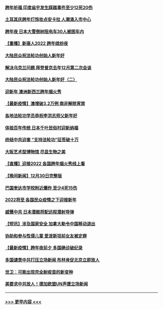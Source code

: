 #### [跨年祈福 印度庙宇发生踩踏事件至少12死20伤](../pages/prog202/a103309146.md?t=01012050) 
#### [土耳其庆跨年灯饰妆点安卡拉 人潮涌入市中心](../pages/prog202/a103309054.md?t=01012050) 
#### [跨年夜 日本大雪倒树阻电车30人被困车内](../pages/prog202/a103309019.md?t=01012050) 
#### [【重播】新唐人2022 跨年缤纷夜](../pages/prog202/a103303736.md?t=01012050) 
#### [大陆民众祝法轮功创始人新年好](../pages/prog202/a103308650.md?t=01012050) 
#### [解决乌克兰问题 拜登普京去年12月第二次会谈](../pages/prog202/a103308858.md?t=01012050) 
#### [大陆民众祝法轮功创始人新年好（二）](../pages/prog202/a103308646.md?t=01012050) 
#### [迎新年 澳洲新西兰跨年烟火秀](../pages/prog202/a103308706.md?t=01012050) 
#### [【最新疫情】澳增破3.2万例 南非解除宵禁](../pages/prog202/a103308683.md?t=01012050) 
#### [各地法轮功学员恭祝李洪志师父新年好](../pages/prog202/a103308618.md?t=01012050) 
#### [体验百年传统 日本千叶民俗村迎新纳福](../pages/prog202/a103308484.md?t=01012050) 
#### [终结中共迫害 “支持法轮功”征签破十万](../pages/prog202/a103308597.md?t=01012050) 
#### [大阪艺术型博物馆 尽显生物之美](../pages/prog202/a103308384.md?t=01012050) 
#### [【直播】迎接2022 各国跨年烟火秀线上看](../pages/prog202/a103308120.md?t=01012050) 
#### [【晚间新闻】12月30日完整版](../pages/prog202/a103307967.md?t=01012050) 
#### [巴国奎达市学校附近爆炸 至少4死15伤](../pages/prog202/a103307970.md?t=01012050) 
#### [2022将至 各国民众疫情之下迎接新年](../pages/prog202/a103307787.md?t=01012050) 
#### [威慑中共 日本潜舰将配远程潜射导弹](../pages/prog202/a103307756.md?t=01012050) 
#### [【短讯】涉及国家安全 加拿大勒令中国移动退出](../pages/prog202/a103307497.md?t=01012050) 
#### [协助和参与性侵儿童 爱泼斯坦前女友被定罪](../pages/prog202/a103307555.md?t=01012050) 
#### [【最新疫情】跨年夜前夕 多国确诊破纪录](../pages/prog202/a103307514.md?t=01012050) 
#### [多国谴责中共打压立场新闻 布林肯促北京立即放人](../pages/prog202/a103307473.md?t=01012050) 
#### [世卫：可能出现完全耐疫苗的新变种](../pages/prog202/a103306914.md?t=01012050) 
#### [美要求中共放人！德加欧盟UN声援立场新闻](../pages/prog202/a103306865.md?t=01012050) 

----
#### [ >>> 更早内容 <<< ](../indexes/prog202-earlier.md)
